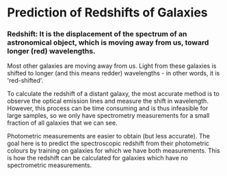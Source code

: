 # Prediction of Redshifts of Galaxies 
### Redshift: It is the displacement of the spectrum of an astronomical object, which is moving away from us, toward longer (red) wavelengths.
Most other galaxies are moving away from us. Light from these galaxies is shifted to longer (and this means redder) wavelengths - in other words, it is 'red-shifted'.

To calculate the redshift of a distant galaxy, the most accurate method is to observe the optical emission lines and measure the shift in wavelength. However, this process can be time consuming and is thus infeasible for large samples, so we only have spectrometry measurements for a small fraction of all galaxies that we can see.

Photometric measurements are easier to obtain (but less accurate). The goal here is to predict the spectroscopic redshift from their photometric colours by training on galaxies for which we have both measurements. This is how the redshift can be calculated for galaxies which have no spectrometric measurements.
